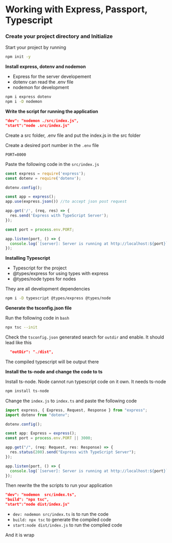 # Working with Express, Passport, Typescript

### Create your project directory and Initialize
Start your project by running
```bash
npm init -y
```

**Install express, dotenv and nodemon**

- Express for the server developement 
- dotenv can read the .env file
-  nodemon for development
```bash
npm i express dotenv
npm i -D nodemon
```

**Write the script for running the application**

```json
"dev": "nodemon ./src/index.js",
"start":"node .src/index.js"
```

Create a src folder, .env file and put the index.js in the src folder <br/>

Create a desired port number in the `.env` file

```.env
PORT=8000
```
Paste the following code in the  `src/index.js`
```index.js
const express = require('express');
const dotenv = require('dotenv');

dotenv.config();

const app = express();
app.use(express.json()) //to accept json post request

app.get('/', (req, res) => {
  res.send('Express with TypeScript Server');
});

const port = process.env.PORT;

app.listen(port, () => {
  console.log(`[server]: Server is running at http://localhost:${port}`);
});

```
**Installing Typescript**

- Typescript for the project
-  @types/express for using types with express
-  @types/node types for nodes

They are all development dependencies

```bash
npm i -D typescript @types/express @types/node
```

**Generate the tsconfig.json file**

Run the following code in `bash`
```bash
npx tsc --init
```
Check the `tsconfig.json` generated search for `outdir` and enable. It should lead like this

```tsconfig.json
  "outDir": "./dist",  
```
The compiled typescript will be output there

**Install the ts-node and change the code to ts**

Install ts-node. Node cannot run typescript code on it own. It needs ts-node

```bash
npm install ts-node
```
Change the `index.js` to `index.ts` and paste the following code

```index.ts
import express, { Express, Request, Response } from "express";
import dotenv from "dotenv";

dotenv.config();

const app: Express = express();
const port = process.env.PORT || 3000;

app.get("/", (req: Request, res: Response) => {
  res.status(200).send("Express with TypeScript Server");
});

app.listen(port, () => {
  console.log(`[server]: Server is running at http://localhost:${port}`);
});
```
Then rewrite the the scripts to run your application

```json
"dev": "nodemon  src/index.ts",
"build": "npx tsc",
"start":"node dist/index.js"
```
- `dev: nodemon src/index.ts` is to run the code
- `build: npx tsc` to generate the compiled code
- `start:node dist/index.js` to run the complied code

And it is wrap
